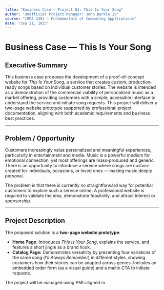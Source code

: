 ```yaml
---
title: "Business Case — Project 03: This Is Your Song"
author: "Unofficial Project Manager: John Barkle IV"
course: "CMPA 3301 — Fundamentals of Computing Applications"
date: "Sep 21, 2025"
---
```


# Business Case — This Is Your Song

## Executive Summary
This business case proposes the development of a proof-of-concept website for *This Is Your Song*, a service that creates custom, production-ready songs based on individual customer stories. The website is intended as a demonstration of the commercial viability of personalized music as a market offering, providing customers with a simple, accessible interface to understand the service and initiate song requests. This project will deliver a two-page website prototype supported by professional project documentation, aligning with both academic requirements and business best practices.

---

## Problem / Opportunity
Customers increasingly value personalized and meaningful experiences, particularly in entertainment and media. Music is a powerful medium for emotional connection, yet most offerings are mass-produced and generic. There is an opportunity to introduce a service where songs are custom-created for individuals, occasions, or loved ones — making music deeply personal.  

The problem is that there is currently no straightforward way for potential customers to explore such a service online. A professional website is required to validate the idea, demonstrate feasibility, and attract interest or sponsorship.

---

## Project Description
The proposed solution is a **two-page website prototype**:
- **Home Page:** Introduces *This Is Your Song*, explains the service, and features a short jingle as a brand hook.  
- **Catalog Page:** Demonstrates versatility by presenting four variations of the same song (*I’ll Always Remember*) in different styles, showing customers how their stories can be adapted across genres. Includes an embedded order form (as a visual guide) and a mailto CTA to initiate requests.  

The project will be managed using PMI-aligned m
